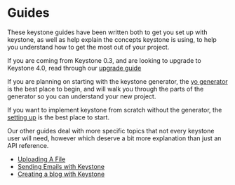 # Guides

These keystone guides have been written both to get you set up with keystone, as well as help explain the concepts keystone is using, to help you understand how to get the most out of your project.

If you are coming from Keystone 0.3, and are looking to upgrade to Keystone 4.0, read through our [upgrade guide](/guides/v-0-3-to-v-4-0-upgrade-guide)

If you are planning on starting with the keystone generator, the [yo generator](/getting-started/yo-generator) is the best place to begin, and will walk you through the parts of the generator so you can understand your new project.

If you want to implement keystone from scratch without the generator, the [setting up](/getting-started/setting-up/part-1) is the best place to start.

Our other guides deal with more specific topics that not every keystone user will need, however which deserve a bit more explanation than just an API reference.

- [Uploading A File](/guides/api-file-image-uploads)
- [Sending Emails with Keystone](/guides/how-to-send-emails)
- [Creating a blog with Keystone](/guides/how-to-create-a-blog-with-keystone)
